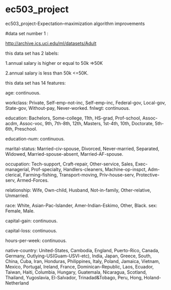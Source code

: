 # ec503_project
ec503_project-Expectation–maximization algorithm improvements 

#data set number 1 :

http://archive.ics.uci.edu/ml/datasets/Adult

this data set has 2 labels:

1.annual salary is higher  or equal to  50k =>50K

2.annual salary is less  than 50k  <=50K. 

this data set has 14 features:

age: continuous. 

workclass: Private, Self-emp-not-inc, Self-emp-inc, Federal-gov, Local-gov, State-gov, Without-pay, Never-worked. 
fnlwgt: continuous. 

education: Bachelors, Some-college, 11th, HS-grad, Prof-school, Assoc-acdm, Assoc-voc, 9th, 7th-8th, 12th, Masters, 1st-4th, 10th, Doctorate, 5th-6th, Preschool.

education-num: continuous. 

marital-status: Married-civ-spouse, Divorced, Never-married, Separated, Widowed, Married-spouse-absent, Married-AF-spouse. 

occupation: Tech-support, Craft-repair, Other-service, Sales, Exec-managerial, Prof-specialty, Handlers-cleaners, Machine-op-inspct, Adm-clerical, Farming-fishing, Transport-moving, Priv-house-serv, Protective-serv, Armed-Forces. 

relationship: Wife, Own-child, Husband, Not-in-family, Other-relative, Unmarried. 

race: White, Asian-Pac-Islander, Amer-Indian-Eskimo, Other, Black. 
sex: Female, Male. 

capital-gain: continuous.

capital-loss: continuous. 

hours-per-week: continuous.

native-country: United-States, Cambodia, England, Puerto-Rico, Canada, Germany, Outlying-US(Guam-USVI-etc), India, Japan, Greece, South, China, Cuba, Iran, Honduras, Philippines, Italy, Poland, Jamaica, Vietnam, Mexico, Portugal, Ireland, France, Dominican-Republic, Laos, Ecuador, Taiwan, Haiti, Columbia, Hungary, Guatemala, Nicaragua, Scotland, Thailand, Yugoslavia, El-Salvador, Trinadad&Tobago, Peru, Hong, Holand-Netherland
